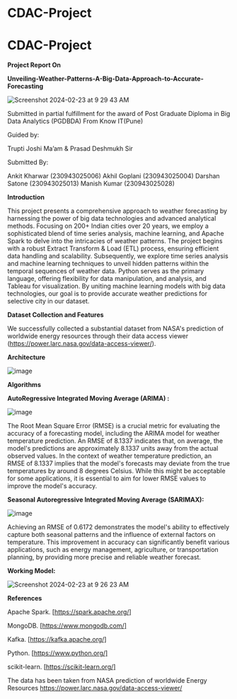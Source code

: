 # CDAC-Project

# CDAC-Project
**Project Report On**

**Unveiling-Weather-Patterns-A-Big-Data-Approach-to-Accurate-Forecasting**

![Screenshot 2024-02-23 at 9 29 43 AM](https://github.com/darsh996/Unveiling-Weather-Patterns-A-Big-Data-Approach-to-Accurate-Forecasting/assets/97582053/38abb5a4-781b-4ff2-9a5f-5682ad6ed150)

Submitted in partial fulfillment for the award of
Post Graduate Diploma in Big Data Analytics (PGDBDA)
From Know IT(Pune)

Guided by:

Trupti Joshi Ma’am & Prasad Deshmukh Sir

Submitted By:

Ankit Kharwar (230943025006)
Akhil Goplani (230943025004)
Darshan Satone (230943025013)
Manish Kumar (230943025028)

**Introduction**

This project presents a comprehensive approach to weather forecasting by harnessing the power of big data technologies and advanced analytical methods. Focusing on 200+ Indian cities over 20 years, we employ a sophisticated blend of time series analysis, machine learning, and Apache Spark to delve into the intricacies of weather patterns. The project begins with a robust Extract Transform & Load (ETL) process, ensuring efficient data handling and scalability. Subsequently, we explore time series analysis and machine learning techniques to unveil hidden patterns within the temporal sequences of weather data. Python serves as the primary language, offering flexibility for data manipulation, and analysis, and Tableau for visualization. By uniting machine learning models with big data technologies, our goal is to provide accurate weather predictions for selective city in our dataset.

**Dataset Collection and Features**

We successfully collected a substantial dataset from NASA's prediction of worldwide energy resources through their data access viewer (https://power.larc.nasa.gov/data-access-viewer/).

**Architecture**

![image](https://github.com/darsh996/Unveiling-Weather-Patterns-A-Big-Data-Approach-to-Accurate-Forecasting/assets/97582053/fab185c4-e503-43c1-a25c-73730b5d9ca0)

**Algorithms**

**AutoRegressive Integrated Moving Average (ARIMA) :**

![image](https://github.com/darsh996/Unveiling-Weather-Patterns-A-Big-Data-Approach-to-Accurate-Forecasting/assets/97582053/f2bf0c53-f8d1-460c-b861-aaff0200752e)

The Root Mean Square Error (RMSE) is a crucial metric for evaluating the accuracy of a forecasting model, including the ARIMA model for weather temperature prediction. An RMSE of 8.1337 indicates that, on average, the model's predictions are approximately 8.1337 units away from the actual observed values.
In the context of weather temperature prediction, an RMSE of 8.1337 implies that the model's forecasts may deviate from the true temperatures by around 8 degrees Celsius. While this might be acceptable for some applications, it is essential to aim for lower RMSE values to improve the model's accuracy.

**Seasonal Autoregressive Integrated Moving Average (SARIMAX):**

![image](https://github.com/darsh996/Unveiling-Weather-Patterns-A-Big-Data-Approach-to-Accurate-Forecasting/assets/97582053/942138cc-063e-41d6-b3c4-556407cf8a84)

Achieving an RMSE of 0.6172 demonstrates the model's ability to effectively capture both seasonal patterns and the influence of external factors on temperature. This improvement in accuracy can significantly benefit various applications, such as energy management, agriculture, or transportation planning, by providing more precise and reliable weather forecast.

**Working Model:**

![Screenshot 2024-02-23 at 9 26 23 AM](https://github.com/darsh996/Unveiling-Weather-Patterns-A-Big-Data-Approach-to-Accurate-Forecasting/assets/97582053/b3b88815-e65d-46e9-905b-aae6024cfb1f)

**References**

Apache Spark. [https://spark.apache.org/]

MongoDB. [https://www.mongodb.com/]

Kafka. [https://kafka.apache.org/]

Python. [https://www.python.org/]

scikit-learn. [https://scikit-learn.org/]

The data has been taken from NASA prediction of worldwide Energy Resources https://power.larc.nasa.gov/data-access-viewer/
